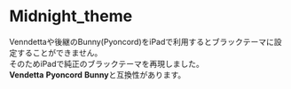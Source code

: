 # Midnight_theme
Venndettaや後継のBunny(Pyoncord)をiPadで利用するとブラックテーマに設定することができません。<br>
そのためiPadで純正のブラックテーマを再現しました。<br>
**Vendetta** **Pyoncord** **Bunny**と互換性があります。

